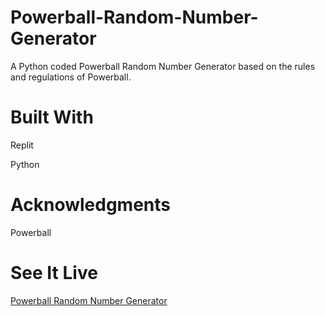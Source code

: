 # Powerball-Random-Number-Generator
A Python coded Powerball Random Number Generator based on the rules and regulations of Powerball.

# Built With
Replit

Python



# Acknowledgments
Powerball

# See It Live
[Powerball Random Number Generator](https://jameslivingstone.github.io/Powerball-Random-Number-Generator/)
